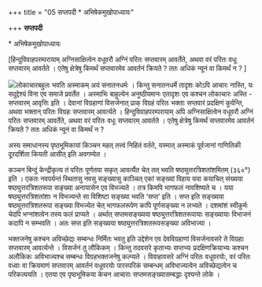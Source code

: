 +++
title = "05 सप्तपदी * अभिषेकमुखोपाध्यायः"

+++
**सप्तपदी**

\* अभिषेकमुखोपाध्यायः

\[हिन्दुविवाहपरम्परायाम् अग्निसाक्षित्वेन वधूवरौ अग्निं परितः सप्तवारम् आवर्तेते, अथवा वरं परितः वधूः सप्तवारम् आवर्तते । एतेषु क्षेत्रेषु किमर्थं सप्तवारमेव आवर्तनं क्रियते ? ततः अधिकं न्यूनं वा किमर्थं न ? \]

![](magazine_images/img-1661863931Saptapadi.jpg)लोकाचारबहुलः भवति अस्माकम् अयं सनातनधर्मः । किन्तु सनातनधर्मे तादृशः कोऽपि आचारः नास्ति, यः सदुद्देश्यं विना एव समाजे प्रवर्तेत । अस्माभिः बाहुल्येन अनुष्ठीयमानः एतादृशः एव कश्चन लोकाचारः अस्ति - सप्तवारम् आवृत्तिः इति । देवानां विग्रहाणां विसर्जनात् प्राक् विग्रहं परितः भक्ताः सप्तवारं प्रदक्षिणं कुर्वन्ति, अथवा भक्तान् परितः विग्रहः सप्तवारम् आवर्त्यते । हिन्दुविवाहपरम्परायाम् अपि अग्निसाक्षित्वेन वधूवरौ अग्निं परितः सप्तवारम् आवर्तेते, अथवा वरं परितः वधूः सप्तवारम् आवर्तते । एतेषु क्षेत्रेषु किमर्थं सप्तवारमेव आवर्तनं क्रियते ? ततः अधिकं न्यूनं वा किमर्थं न ?

अस्य समाधानस्य पृष्ठभूमिकायां किञ्चन महत् तत्त्वं निहितं वर्तते, यस्मात् अस्माकं पूर्वजानां गाणितिकी दूरदर्शिता कियती आसीत् इति अवगम्येत ।

कञ्चन बिन्दुं केन्द्रीकृत्य तं परितः पूर्णतया सकृत् आवर्त्येत चेत् तत् भवति षष्ठ्युत्तरत्रिशतांशमितम् (३६०°) इति । एकतः नवपर्यन्तं स्थितासु नवसु सङ्ख्यासु काञ्चित् एकां सङ्ख्यां विहाय यया कयाचित् संख्यया षष्ठ्युत्तरत्रिशतरूपा सङ्ख्या अनायासेन एव विभज्यते । तत्र किमपि भागफलं नावशिष्यते च । यया षष्ठ्युत्तरत्रिशतांशाः न विभज्यन्ते सा विशिष्टा सङ्ख्या भवति ‘सप्त’ इति । सप्त इति सङ्ख्यया षष्ठ्युत्तरत्रिशतरूपा सङ्ख्या विभज्येत चेत् भागफलरूपेण कापि पूर्णसङ्ख्या न लभ्यते । दशमांशं स्वीकुर्मः चेदपि भग्नांशत्वेन तस्य फलं प्राप्यते । अर्थात् सप्तमसङ्ख्यया षष्ठ्युत्तरत्रिशतरूपायाः सङ्ख्यायाः विभाजनं कदापि न सम्भवति । अतः सप्त इति सङ्ख्यया षष्ठ्युत्तरत्रिशतरूपसङ्ख्या अविभाज्या ।

भक्तजनेषु कश्चन अविच्छेद्यः सम्बन्धः निर्मितः भवतु इति उद्देशेन एव देवविग्रहाणां विसर्जनावसरे ते विग्रहाः सप्तवारम् आवर्त्यन्ते । विसर्जनं तु लौकिकम् । किन्तु तदवसरे कृताभ्यः सप्तभ्यः प्रदक्षिणक्रियाभ्यः कश्चन अलौकिकः अविभाज्यश्च सम्बन्धः विग्रहभक्तजनेषु कल्प्यते । विवाहावसरे अग्निं परितः वधूवरयोः, वरं परितः वध्वाः वा क्रियमाणं सप्तवारम् आवर्तनं वधूवरयोः पारस्परिकं सम्बन्धम् अविभाज्यत्वेन अविच्छेद्यत्वेन च परिकल्पयति । एतया एव पृष्ठभूमिकया केचन आचाराः सप्तमसङ्ख्यासम्बद्धाः दृश्यन्ते लोके ।
